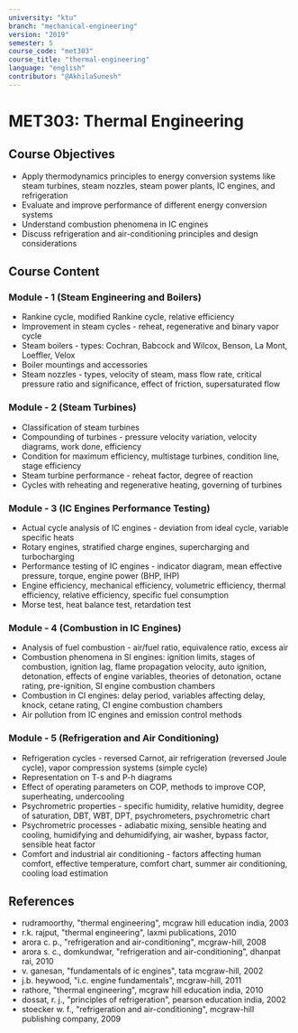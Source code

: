 ```yaml
---
university: "ktu"
branch: "mechanical-engineering"
version: "2019"
semester: 5
course_code: "met303"
course_title: "thermal-engineering"
language: "english"
contributor: "@AkhilaSunesh"
---
```


# MET303: Thermal Engineering

## Course Objectives

* Apply thermodynamics principles to energy conversion systems like steam turbines, steam nozzles, steam power plants, IC engines, and refrigeration  
* Evaluate and improve performance of different energy conversion systems  
* Understand combustion phenomena in IC engines  
* Discuss refrigeration and air-conditioning principles and design considerations  

## Course Content

### Module - 1 (Steam Engineering and Boilers)

* Rankine cycle, modified Rankine cycle, relative efficiency  
* Improvement in steam cycles - reheat, regenerative and binary vapor cycle  
* Steam boilers - types: Cochran, Babcock and Wilcox, Benson, La Mont, Loeffler, Velox  
* Boiler mountings and accessories  
* Steam nozzles - types, velocity of steam, mass flow rate, critical pressure ratio and significance, effect of friction, supersaturated flow  

### Module - 2 (Steam Turbines)

* Classification of steam turbines  
* Compounding of turbines - pressure velocity variation, velocity diagrams, work done, efficiency  
* Condition for maximum efficiency, multistage turbines, condition line, stage efficiency  
* Steam turbine performance - reheat factor, degree of reaction  
* Cycles with reheating and regenerative heating, governing of turbines  

### Module - 3 (IC Engines Performance Testing)

* Actual cycle analysis of IC engines - deviation from ideal cycle, variable specific heats  
* Rotary engines, stratified charge engines, supercharging and turbocharging  
* Performance testing of IC engines - indicator diagram, mean effective pressure, torque, engine power (BHP, IHP)  
* Engine efficiency, mechanical efficiency, volumetric efficiency, thermal efficiency, relative efficiency, specific fuel consumption  
* Morse test, heat balance test, retardation test  

### Module - 4 (Combustion in IC Engines)

* Analysis of fuel combustion - air/fuel ratio, equivalence ratio, excess air  
* Combustion phenomena in SI engines: ignition limits, stages of combustion, ignition lag, flame propagation velocity, auto ignition, detonation, effects of engine variables, theories of detonation, octane rating, pre-ignition, SI engine combustion chambers  
* Combustion in CI engines: delay period, variables affecting delay, knock, cetane rating, CI engine combustion chambers  
* Air pollution from IC engines and emission control methods  

### Module - 5 (Refrigeration and Air Conditioning)

* Refrigeration cycles - reversed Carnot, air refrigeration (reversed Joule cycle), vapor compression systems (simple cycle)  
* Representation on T-s and P-h diagrams  
* Effect of operating parameters on COP, methods to improve COP, superheating, undercooling  
* Psychrometric properties - specific humidity, relative humidity, degree of saturation, DBT, WBT, DPT, psychrometers, psychrometric chart  
* Psychrometric processes - adiabatic mixing, sensible heating and cooling, humidifying and dehumidifying, air washer, bypass factor, sensible heat factor  
* Comfort and industrial air conditioning - factors affecting human comfort, effective temperature, comfort chart, summer air conditioning, cooling load estimation  

## References

* rudramoorthy, "thermal engineering", mcgraw hill education india, 2003  
* r.k. rajput, "thermal engineering", laxmi publications, 2010  
* arora c. p., "refrigeration and air-conditioning", mcgraw-hill, 2008  
* arora s. c., domkundwar, "refrigeration and air-conditioning", dhanpat rai, 2010  
* v. ganesan, "fundamentals of ic engines", tata mcgraw-hill, 2002  
* j.b. heywood, "i.c. engine fundamentals", mcgraw-hill, 2011  
* rathore, "thermal engineering", mcgraw hill education india, 2010  
* dossat, r. j., "principles of refrigeration", pearson education india, 2002  
* stoecker w. f., "refrigeration and air-conditioning", mcgraw-hill publishing company, 2009  
